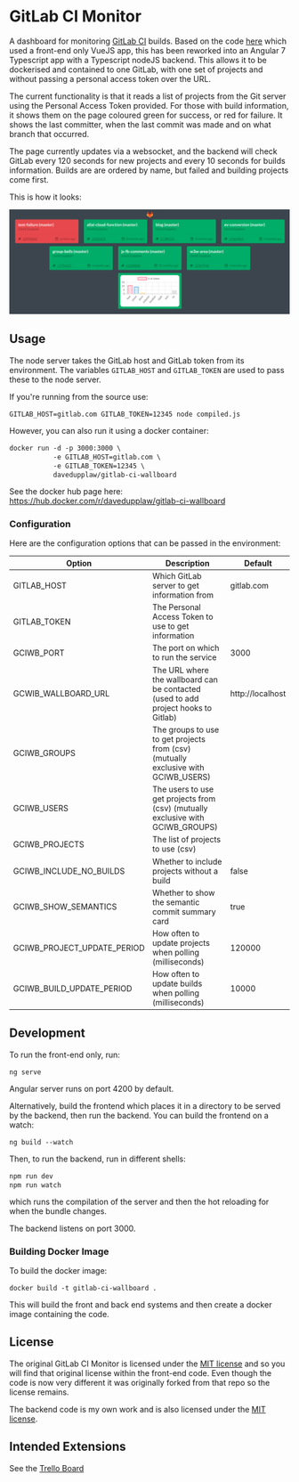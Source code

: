 # GitLab CI Monitor

A dashboard for monitoring [GitLab CI][gitlab-ci] builds.
Based on the code [here][original-github] which used a front-end only
VueJS app, this has been reworked into an Angular 7 Typescript app with
a Typescript nodeJS backend. This allows it to be dockerised and contained
to one GitLab, with one set of projects and without passing a personal
access token over the URL.

The current functionality is that it reads a list of projects from the Git server
using the Personal Access Token provided. For those with build information,
it shows them on the page coloured green for success, or red for failure.  It shows
the last committer, when the last commit was made and on what branch that occurred.

The page currently updates via a websocket, and the backend will check
GitLab every 120 seconds for new projects and every 10 seconds for
builds information. Builds are are ordered by name, but failed and
building projects come first.

This is how it looks:

![Example][example]

## Usage

The node server takes the GitLab host and GitLab token from its environment.
The variables `GITLAB_HOST` and `GITLAB_TOKEN` are used to pass these to
the node server.

If you're running from the source use:

```
GITLAB_HOST=gitlab.com GITLAB_TOKEN=12345 node compiled.js
```

However, you can also run it using a docker container:

```
docker run -d -p 3000:3000 \
           -e GITLAB_HOST=gitlab.com \
           -e GITLAB_TOKEN=12345 \
           davedupplaw/gitlab-ci-wallboard
```

See the docker hub page here: https://hub.docker.com/r/davedupplaw/gitlab-ci-wallboard

### Configuration

Here are the configuration options that can be passed in the environment:

| Option        | Description                                  | Default |
| ------------- | -------------------------------------------- | ------- |
| GITLAB_HOST   | Which GitLab server to get information from  | gitlab.com |
| GITLAB_TOKEN  | The Personal Access Token to use to get information | |
| GCIWB_PORT | The port on which to run the service | 3000 |
| GCWIB_WALLBOARD_URL | The URL where the wallboard can be contacted (used to add project hooks to Gitlab) | http://localhost |
| GCIWB_GROUPS  | The groups to use to get projects from (csv) (mutually exclusive with GCIWB_USERS) | |
| GCIWB_USERS   | The users to use get projects from (csv) (mutually exclusive with GCIWB_GROUPS) | |
| GCIWB_PROJECTS | The list of projects to use (csv) | |
| GCIWB_INCLUDE_NO_BUILDS | Whether to include projects without a build | false |
| GCIWB_SHOW_SEMANTICS | Whether to show the semantic commit summary card | true |
| GCIWB_PROJECT_UPDATE_PERIOD | How often to update projects when polling (milliseconds) | 120000 |
| GCIWB_BUILD_UPDATE_PERIOD | How often to update builds when polling (milliseconds) | 10000 |

## Development

To run the front-end only, run:
```
ng serve
```
Angular server runs on port 4200 by default.

Alternatively, build the frontend which places it in a directory to be
served by the backend, then run the backend.  You can build the frontend
on a watch:
```
ng build --watch
```

Then, to run the backend, run in different shells:
```
npm run dev
npm run watch
```
which runs the compilation of the server and then the hot reloading for
when the bundle changes.  

The backend listens on port 3000.

### Building Docker Image

To build the docker image:

```
docker build -t gitlab-ci-wallboard .
```

This will build the front and back end systems and then create a
docker image containing the code.

## License

The original GitLab CI Monitor is licensed under the 
[MIT license](frontend/LICENSE) and so you will find that 
original license within the front-end code. Even though the code is 
now very different it was originally forked from that repo so the
license remains.

The backend code is my own work and is also licensed under the
[MIT license](backend/LICENCE).

## Intended Extensions

See the [Trello Board][trello]

[gitlab-ci]: https://about.gitlab.com/gitlab-ci/
[original-github]: https://github.com/TheoTsatsos/gitlab-ci-wallboard
[trello]: https://trello.com/b/v667U5fY/gitlab-ci-wallboard
[example]: gitlab-ci-wallboard-example.png
